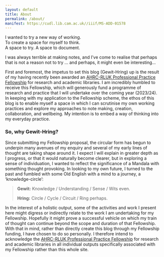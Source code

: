 ```yaml
---
layout: default
title: About
permalink: /about/
manifest: https://cudl.lib.cam.ac.uk//iiif/MS-ADD-01578
---
```

I wanted to try a new way of working.  
To create a space for myself to think.  
A space to try. A space to document.

I was always terrible at making notes, and I’ve come to realise that perhaps that is not a reason not to try … and perhaps, it might even be interesting…  

First and foremost, the impetus to set this blog (Gewit-Hring) up is the result of my having recently been awarded an [AHRC-RLUK Professional Practice Fellowship](https://www.rluk.ac.uk/prof-practice-fellowships/) for research and academic libraries. I am incredibly humbled to receive this Fellowship, which will generously fund a programme of research and practice that I will undertake over the coming year (2023/24). In keeping with my application to the Fellowship scheme, the ethos of this blog is to enable myself a space in which I can scrutinise my own working practices and explore my approaches to note making, creation, collaboration, and wellbeing. My intention is to embed a way of thinking into my everyday practice.

### So, why Gewit-Hring?
Since submitting my Fellowship proposal, the circular form has begun to underpin many avenues of my enquiry and several of my early lines of thought are taking shape around it. I expect I will explain in greater depth as I progress, or that it would naturally become clearer, but in exploring a sense of individuation, I wanted to reflect the significance of a Mandala with something thought provoking. In looking to my own future, I turned to the past and fumbled with some Old English with a mind to a journey, a ‘knowledge-circle’:
> **Gewit:** Knowledge / Understanding / Sense / Wits even.
> 
> **Hring:** Circle / Cycle / Circuit / Ring perhaps.

In the interest of a holistic output, some of the activities and work I present here might digress or indirectly relate to the work I am undertaking for my Fellowship. Hopefully it might prove a successful vehicle on which my train of thought can continue beyond the scope and duration of that Fellowship. With that in mind, rather than directly create this blog through my Fellowship funding, I have chosen to do so personally. I therefore intend to acknowledge the [AHRC-RLUK Professional Practice Fellowship](https://www.rluk.ac.uk/prof-practice-fellowships/) for research and academic libraries in all individual outputs specifically associated with my Fellowship rather than this whole site.
